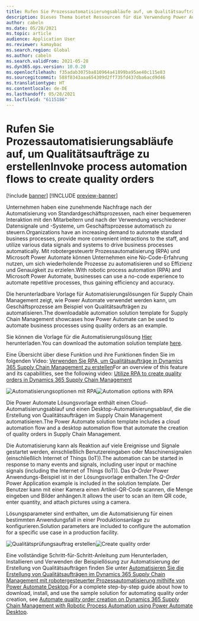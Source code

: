 ```yaml
---
title: Rufen Sie Prozessautomatisierungsabläufe auf, um Qualitätsaufträge zu erstellen
description: Dieses Thema bietet Ressourcen für die Verwendung Power Automate Geschäftsprozesse am Beispiel von Qualitätsaufträgen zu automatisieren.
author: cabeln
ms.date: 05/28/2021
ms.topic: article
audience: Application User
ms.reviewer: kamaybac
ms.search.region: Global
ms.author: cabeln
ms.search.validFrom: 2021-05-28
ms.dyn365.ops.version: 10.0.20
ms.openlocfilehash: f35adab3075ba810964a41899ba95ae40c115e83
ms.sourcegitcommit: 588f8343aaa654309d2ff735fd437dba6acd9d46
ms.translationtype: HT
ms.contentlocale: de-DE
ms.lasthandoff: 05/28/2021
ms.locfileid: "6115186"
---
```

# <a name="invoke-process-automation-flows-to-create-quality-orders"></a><span data-ttu-id="c3a9e-103">Rufen Sie Prozessautomatisierungsabläufe auf, um Qualitätsaufträge zu erstellen</span><span class="sxs-lookup"><span data-stu-id="c3a9e-103">Invoke process automation flows to create quality orders</span></span>

[!include [banner](../includes/banner.md)]
[!INCLUDE [preview-banner](../includes/preview-banner.md)]

<span data-ttu-id="c3a9e-104">Unternehmen haben eine zunehmende Nachfrage nach der Automatisierung von Standardgeschäftsprozessen, nach einer bequemeren Interaktion mit den Mitarbeitern und nach der Verwendung verschiedener Datensignale und -Systeme, um Geschäftsprozesse automatisch zu steuern.</span><span class="sxs-lookup"><span data-stu-id="c3a9e-104">Organizations have an increasing demand to automate standard business processes, provide more convenient interactions to the staff, and utilize various data signals and systems to drive business processes automatically.</span></span> <span data-ttu-id="c3a9e-105">Mit robotergesteuertr Prozessautomatisierung (RPA) und Microsoft Power Automate können Unternehmen eine No-Code-Erfahrung nutzen, um sich wiederholende Prozesse zu automatisieren und so Effizienz und Genauigkeit zu erzielen.</span><span class="sxs-lookup"><span data-stu-id="c3a9e-105">With robotic process automation (RPA) and Microsoft Power Automate, businesses can use a no-code experience to automate repetitive processes, thus gaining efficiency and accuracy.</span></span>

<span data-ttu-id="c3a9e-106">Die herunterladbare Vorlage für Automatisierungslösungen für Supply Chain Management zeigt, wie Power Automate verwendet werden kann, um Geschäftsprozesse am Beispiel von Qualitätsaufträgen zu automatisieren.</span><span class="sxs-lookup"><span data-stu-id="c3a9e-106">The downloadable automation solution template for Supply Chain Management showcases how Power Automate can be used to automate business processes using quality orders as an example.</span></span>

<span data-ttu-id="c3a9e-107">Sie können die Vorlage für die Automatisierungslösung [Hier ](https://aka.ms/D365SCMQualityOrderRPASolution) herunterladen.</span><span class="sxs-lookup"><span data-stu-id="c3a9e-107">You can download the automation solution template [here](https://aka.ms/D365SCMQualityOrderRPASolution).</span></span>

<span data-ttu-id="c3a9e-108">Eine Übersicht über diese Funktion und ihre Funktionen finden Sie im folgenden Video: [Verwenden Sie RPA, um Qualitätsaufträge in Dynamics 365 Supply Chain Management zu erstellen](https://www.youtube.com/watch?v=LFbzJ6-H89w)</span><span class="sxs-lookup"><span data-stu-id="c3a9e-108">For an overview of this feature and its capabilities, see the following video: [Utilize RPA to create quality orders in Dynamics 365 Supply Chain Management](https://www.youtube.com/watch?v=LFbzJ6-H89w)</span></span>

<span data-ttu-id="c3a9e-109">![Automatisierungsoptionen mit RPA](media/rpa-automation-options.png "Automatisierungsoptionen mit RPA")</span><span class="sxs-lookup"><span data-stu-id="c3a9e-109">![Automation options with RPA](media/rpa-automation-options.png "Automation options with RPA")</span></span>

<span data-ttu-id="c3a9e-110">Die Power Automate Lösungsvorlage enthält einen Cloud-Automatisierungsablauf und einen Desktop-Automatisierungsablauf, die die Erstellung von Qualitätsaufträgen im Supply Chain Management automatisieren.</span><span class="sxs-lookup"><span data-stu-id="c3a9e-110">The Power Automate solution template includes a cloud automation flow and a desktop automation flow that automate the creation of quality orders in Supply Chain Management.</span></span>

<span data-ttu-id="c3a9e-111">Die Automatisierung kann als Reaktion auf viele Ereignisse und Signale gestartet werden, einschließlich Benutzereingaben oder Maschinensignalen (einschließlich Internet of Things (IoT)).</span><span class="sxs-lookup"><span data-stu-id="c3a9e-111">The automation can be started in response to many events and signals, including user input or machine signals (including the Internet of Things (IoT)).</span></span> <span data-ttu-id="c3a9e-112">Das *Q-Order* Power Anwendungs-Beispiel ist in der Lösungsvorlage enthalten.</span><span class="sxs-lookup"><span data-stu-id="c3a9e-112">The *Q-Order* Power Application example is included in the solution template.</span></span> <span data-ttu-id="c3a9e-113">Der Benutzer kann mit einer Kamera einen Artikel-QR-Code scannen, die Menge eingeben und Bilder anhängen.</span><span class="sxs-lookup"><span data-stu-id="c3a9e-113">It allows the user to scan an item QR code, enter quantity, and attach pictures using a camera.</span></span>

<span data-ttu-id="c3a9e-114">Lösungsparameter sind enthalten, um die Automatisierung für einen bestimmten Anwendungsfall in einer Produktionsanlage zu konfigurieren.</span><span class="sxs-lookup"><span data-stu-id="c3a9e-114">Solution parameters are included to configure the automation for a specific use case in a production facility.</span></span>

<span data-ttu-id="c3a9e-115">![Qualitätsprüfungsauftrag erstellen](media/rpa-create-quality-roder.png "Qualitätsprüfungsauftrag erstellen")</span><span class="sxs-lookup"><span data-stu-id="c3a9e-115">![Create quality order](media/rpa-create-quality-roder.png "Create quality order")</span></span>

<span data-ttu-id="c3a9e-116">Eine vollständige Schritt-für-Schritt-Anleitung zum Herunterladen, Installieren und Verwenden der Beispiellösung zur Automatisierung der Erstellung von Qualitätsaufträgen finden Sie unter [Automatisieren Sie die Erstellung von Qualitätsaufträgen im Dynamics 365 Supply Chain Management mit robotergesteuerter Prozessautomatisierung mithilfe von Power Automate Desktop](/power-automate/desktop-flows/dynamics365-scm-rpa).</span><span class="sxs-lookup"><span data-stu-id="c3a9e-116">For a complete step-by-step guide about how to download, install, and use the sample solution for automating quality order creation, see [Automate quality order creation on Dynamics 365 Supply Chain Management with Robotic Process Automation using Power Automate Desktop](/power-automate/desktop-flows/dynamics365-scm-rpa).</span></span>

